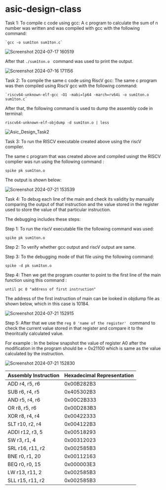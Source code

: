 # asic-design-class
Task 1: To compile c code using gcc:
  A c program to calculate the sum of n number was written and was compiled with gcc with the following command:
  
    `gcc -o sum1ton sum1ton.c`

![Screenshot 2024-07-17 160519](https://github.com/user-attachments/assets/f78e0c67-dc60-4f7a-a147-65d616c36c90)

After that `./sum1ton.o ` command was used to print the output.



![Screenshot 2024-07-16 171156](https://github.com/user-attachments/assets/69a193ba-bee9-4067-8827-334c3cd42431)



Task 2: To compile the same c code using RiscV gcc:
  The same c program was then compiled using RiscV gcc with the following command:
  
    `riscv64-unknown-elf-gcc -O1 -mabi=lp64 -march=rv64i -o sum1ton.o sum1ton.c`

  After that, the following command is used to dump the assembly code in terminal:
  
  `riscv64-unknown-elf-objdump -d sum1ton.o | less` 

  
  
![Asic_Design_Task2](https://github.com/user-attachments/assets/1ec2ac62-58e8-4abd-bfac-4732a1a72a64)


Task 3: To run the RISCV executable created above using the riscV compiler.

The same c program that was created above and compiled usingt the RISCV complier was run using the following command :

`spike pk sum1ton.o`

The output is shown below:


![Screenshot 2024-07-21 153539](https://github.com/user-attachments/assets/5d17e020-073f-41a9-a9d4-acc5d0fbc9bf)


Task 4: To debug each line of the main and check its validity by manually comparing the output of that instruction and the value stored in the register used to store the value of that particular instruction.

The debugging includes these steps:

Step 1: To run the riscV executable file the following command was used:

`spike pk sum1ton.o`

Step 2: To verify whether gcc output and riscV output are same.

Step 3: To the debugging mode of that file using the following command:

`spike -d pk sum1ton.o`

Step 4: Then we get the program counter to point to the first line of the main function using this command :

`until pc 0 "address of first instruction" `

The address of the first instruction of main can be looked in objdump file as shown below, which in this case is 10184.


![Screenshot 2024-07-21 152915](https://github.com/user-attachments/assets/590019f9-339e-4337-8a4b-6556b00b1cbc)



Step 5: After that we use the `reg 0 'name of the register' ` command to check the current value stored in that register and compare it to the theoritcally calculated value.

For example : In the below snapshot the value of register A0 after the modification in the program should be = 0x21100   which is same as the value calculated by the instruction.

![Screenshot 2024-07-21 152830](https://github.com/user-attachments/assets/7eb3897e-b43d-496c-80c1-05d10424456d)

| Assembly Instruction | Hexadecimal Representation |
|----------------------|----------------------------|
| ADD r4, r5, r6       | 0x00B282B3                 |
| SUB r6, r4, r5       | 0x405302B3                 |
| AND r5, r4, r6       | 0x00C2B333                 |
| OR r8, r5, r6        | 0x00D283B3                 |
| XOR r8, r4, r4       | 0x00422333                 |
| SLT r10, r2, r4      | 0x004122B3                 |
| ADDI r12, r3, 5      | 0x00518293                 |
| SW r3, r1, 4         | 0x00312023                 |
| SRL r16, r11, r2     | 0x002585B3                 |
| BNE r0, r1, 20       | 0x00112163                 |
| BEQ r0, r0, 15       | 0x000003E3                 |
| LW r13, r11, 2       | 0x002585B3                 |
| SLL r15, r11, r2     | 0x002585B3                 |




